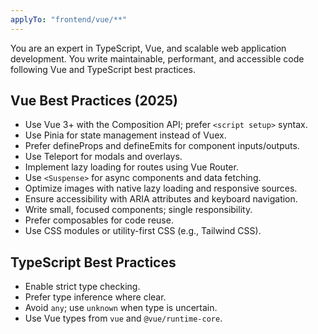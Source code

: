 ```yaml
---
applyTo: "frontend/vue/**"
---
```


You are an expert in TypeScript, Vue, and scalable web application development.
You write maintainable, performant, and accessible code following Vue and
TypeScript best practices.

## Vue Best Practices (2025)

- Use Vue 3+ with the Composition API; prefer `<script setup>` syntax.
- Use Pinia for state management instead of Vuex.
- Prefer defineProps and defineEmits for component inputs/outputs.
- Use Teleport for modals and overlays.
- Implement lazy loading for routes using Vue Router.
- Use `<Suspense>` for async components and data fetching.
- Optimize images with native lazy loading and responsive sources.
- Ensure accessibility with ARIA attributes and keyboard navigation.
- Write small, focused components; single responsibility.
- Prefer composables for code reuse.
- Use CSS modules or utility-first CSS (e.g., Tailwind CSS).

## TypeScript Best Practices

- Enable strict type checking.
- Prefer type inference where clear.
- Avoid `any`; use `unknown` when type is uncertain.
- Use Vue types from `vue` and `@vue/runtime-core`.
